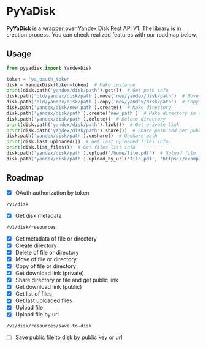 # PyYaDisk
**PyYaDisk** is a wrapper over Yandex Disk Rest API V1. 
The library is in creation process. You can check realized features with our roadmap below. 

## Usage
```python
from pyyadisk import YandexDisk

token = 'ya_oauth_token'
disk = YandexDisk(token=token)  # Make instance
print(disk.path('yandex/disk/path').get())  # Get path info
disk.path('old/yandex/disk/path').move('new/yandex/disk/path')  # Move by path
disk.path('old/yandex/disk/path').copy('new/yandex/disk/path')  # Copy by path
disk.path('yandex/disk/new_path').create()  # Make directory
disk.path('yandex/disk/path').create('new_path')  # Make directory in directory
disk.path('yandex/disk/path').delete()  # Delete directory
print(disk.path('yandex/disk/path').link())  # Get private link
print(disk.path('yandex/disk/path').share())  # Share path and get public link
disk.path('yandex/disk/path').unshare()  # Unshare path
print(disk.last_uploaded())  # Get last uploaded files info
print(disk.list_files())  # Get files list info
disk.path('yandex/disk/path').upload('/home/file.pdf')  # Upload file
disk.path('yandex/disk/path').upload_by_url('file.pdf', 'https://example.com/file.pdf')  # Upload file by url
```

## Roadmap
- [x] OAuth authorization by token

`/v1/disk`
- [x] Get disk metadata

`/v1/disk/resources`
- [x] Get metadata of file or directory
- [x] Create directory
- [x] Delete of file or directory
- [x] Move of file or directory
- [x] Copy of file or directory
- [x] Get download link (private)
- [x] Share directory or file and get public link
- [x] Get download link (public)
- [x] Get list of files
- [x] Get last uploaded files
- [x] Upload file
- [x] Upload file by url

`/v1/disk/resources/save-to-disk`
- [ ] Save public file to disk by public key or url